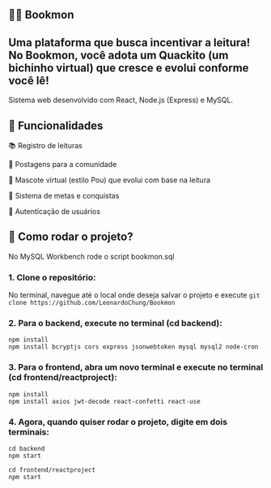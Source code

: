 ## 🐥📖 Bookmon

Uma plataforma que busca incentivar a leitura! No Bookmon, você adota um Quackito (um bichinho virtual) que cresce e evolui conforme você lê!
-------------------------------------------------------------
Sistema web desenvolvido com React, Node.js (Express) e MySQL.

## 📌 Funcionalidades
📚 Registro de leituras

💬 Postagens para a comunidade

🐣 Mascote virtual (estilo Pou) que evolui com base na leitura

🧠 Sistema de metas e conquistas

🔐 Autenticação de usuários

## 💭 Como rodar o projeto?
No MySQL Workbench rode o script bookmon.sql

### 1. Clone o repositório:
No terminal, navegue até o local onde deseja salvar o projeto e execute
`git clone https://github.com/LeonardoChung/Bookmon`

### 2. Para o backend, execute no terminal (cd backend):
 ```
npm install
npm install bcryptjs cors express jsonwebtoken mysql mysql2 node-cron
 ```

### 3. Para o frontend, abra um novo terminal e execute no terminal (cd frontend/reactproject):
 ```
npm install
npm install axios jwt-decode react-confetti react-use
 ```

### 4. Agora, quando quiser rodar o projeto, digite em dois terminais:
 ```
cd backend
npm start
 ```

 ```
cd frontend/reactproject
npm start
 ```

